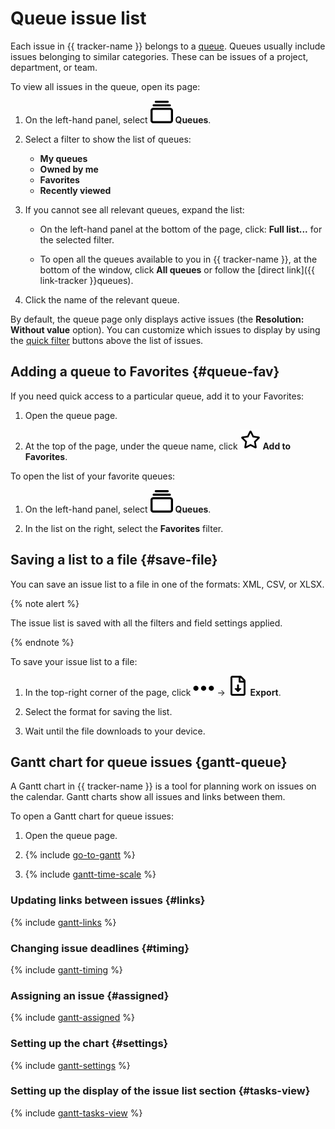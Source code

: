# Queue issue list

Each issue in {{ tracker-name }} belongs to a [queue](../queue-intro.md). Queues usually include issues belonging to similar categories. These can be issues of a project, department, or team.

To view all issues in the queue, open its page:

1. On the left-hand panel, select ![](../../_assets/tracker/svg/queues.svg) **Queues**.

1. Select a filter to show the list of queues:
   * **My queues**
   * **Owned by me**
   * **Favorites**
   * **Recently viewed**

1. If you cannot see all relevant queues, expand the list:

   * On the left-hand panel at the bottom of the page, click: **Full list...** for the selected filter.

   * To open all the queues available to you in {{ tracker-name }}, at the bottom of the window, click **All queues** or follow the [direct link]({{ link-tracker }}queues).

1. Click the name of the relevant queue.

By default, the queue page only displays active issues (the **Resolution: Without value** option). You can customize which issues to display by using the [quick filter](../manager/quick-filters.md) buttons above the list of issues.

## Adding a queue to Favorites {#queue-fav}

If you need quick access to a particular queue, add it to your Favorites:

1. Open the queue page.

1. At the top of the page, under the queue name, click ![](../../_assets/tracker/svg/favourites.svg) **Add to Favorites**.

To open the list of your favorite queues:

1. On the left-hand panel, select ![](../../_assets/tracker/svg/queues.svg) **Queues**.

1. In the list on the right, select the **Favorites** filter.


## Saving a list to a file {#save-file}

You can save an issue list to a file in one of the formats: XML, CSV, or XLSX.

{% note alert %}

The issue list is saved with all the filters and field settings applied.

{% endnote %}

To save your issue list to a file:

1. In the top-right corner of the page, click ![](../../_assets/horizontal-ellipsis.svg) → ![](../../_assets/tracker/svg/export.svg) **Export**.

1. Select the format for saving the list.

1. Wait until the file downloads to your device.

## Gantt chart for queue issues {gantt-queue}

A Gantt chart in {{ tracker-name }} is a tool for planning work on issues on the calendar. Gantt charts show all issues and links between them.

To open a Gantt chart for queue issues:

1. Open the queue page.

1. {% include [go-to-gantt](../../_includes/tracker/go-to-gantt.md) %}

1. {% include [gantt-time-scale](../../_includes/tracker/gantt-time-scale.md) %}

### Updating links between issues {#links}

{% include [gantt-links](../../_includes/tracker/gantt-links.md) %}

### Changing issue deadlines {#timing}

{% include [gantt-timing](../../_includes/tracker/gantt-timing.md) %}

### Assigning an issue {#assigned}

{% include [gantt-assigned](../../_includes/tracker/gantt-assigned.md) %}

### Setting up the chart {#settings}

{% include [gantt-settings](../../_includes/tracker/gantt-settings.md) %}

### Setting up the display of the issue list section {#tasks-view}

{% include [gantt-tasks-view](../../_includes/tracker/tasks-view.md) %}
